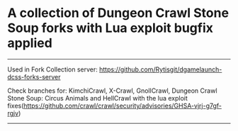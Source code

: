 # A collection of Dungeon Crawl Stone Soup forks with Lua exploit bugfix applied

---
Used in Fork Collection server: https://github.com/Rytisgit/dgamelaunch-dcss-forks-server

Check branches for: KimchiCrawl, X-Crawl, GnollCrawl, Dungeon Crawl Stone Soup: Circus Animals and HellCrawl with the lua exploit fixes(https://github.com/crawl/crawl/security/advisories/GHSA-vjrj-g7gf-rgjv)

---
